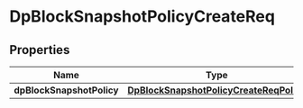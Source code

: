 # DpBlockSnapshotPolicyCreateReq

## Properties
Name | Type | Description | Notes
------------ | ------------- | ------------- | -------------
**dpBlockSnapshotPolicy** | [**DpBlockSnapshotPolicyCreateReqPolicy**](DpBlockSnapshotPolicyCreateReqPolicy.md) |  | 
